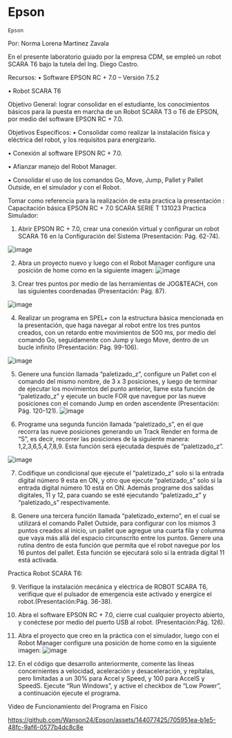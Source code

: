 # Epson

 
	Epson 

Por: Norma Lorena Martinez Zavala

En el presente laboratorio guiado por la empresa CDM, se empleó un robot SCARA T6 bajo la tutela del Ing. Diego Castro.

Recursos: 
•	Software EPSON RC + 7.0 – Versión 7.5.2 

•	Robot SCARA T6 

Objetivo General:  lograr consolidar en el estudiante, los conocimientos básicos para la puesta en marcha de un Robot SCARA T3 o T6 de EPSON, por medio del software EPSON RC + 7.0.  

Objetivos Específicos: 
•	Consolidar como realizar la instalación física y eléctrica del robot, y los requisitos para energizarlo. 

•	Conexión al software EPSON RC + 7.0. 

•	Afianzar manejo del Robot Manager.  

•	Consolidar el uso de los comandos Go, Move, Jump, Pallet y Pallet Outside, en el simulador y con el Robot. 

Tomar como referencia para la realización de esta practica la presentación : 
Capacitación básica EPSON RC + 7.0 SCARA SERIE T 131023 
Practica Simulador: 
1.	Abrir EPSON RC + 7.0, crear una conexión virtual y configurar un robot SCARA T6 en la 
Configuración del Sistema (Presentación: Pág. 62-74). 
 
![image](https://github.com/Wanson24/Epson/assets/144077425/4a0961a3-2165-4270-9ac9-822ad610ff1e)

 
2.	Abra un proyecto nuevo y luego con el Robot Manager configure una posición de home como en la siguiente imagen: 
 ![image](https://github.com/Wanson24/Epson/assets/144077425/7e4366c7-e519-4762-8896-a12709514ce1)

   
3.	Crear tres puntos por medio de las herramientas de JOG&TEACH, con las siguientes coordenadas (Presentación: Pág. 87). 
 
   ![image](https://github.com/Wanson24/Epson/assets/144077425/86af3c13-8735-414b-aab4-96240e1fc142)

4.	Realizar un programa en SPEL+ con la estructura básica mencionada en la presentación, que haga navegar al robot entre los tres puntos creados, con un retardo entre movimientos de 500 ms,  por medio del comando Go, seguidamente con Jump y luego Move, dentro de un bucle infinito (Presentación: Pág. 99-106).  
  
 ![image](https://github.com/Wanson24/Epson/assets/144077425/6bb2238a-47a4-4f51-addc-abff362c0c2c)

 
5.	Genere una función llamada “paletizado_z”, configure un Pallet con el comando del mismo nombre, de 3 x 3 posiciones, y luego de terminar de ejecutar los movimientos del punto anterior, llame esta función de “paletizado_z” y ejecute un bucle FOR que navegue por las nueve posiciones con el comando Jump en orden ascendente (Presentación: Pág. 120-121). 
 ![image](https://github.com/Wanson24/Epson/assets/144077425/7f9cda6d-bcc9-49cf-a989-6071ae1e4ec1)

6.	Programe una segunda función llamada “paletizado_s”, en el que recorra las nueve posiciones generando un Track Render en forma de “S”, es decir, recorrer las posiciones de la siguiente manera: 1,2,3,6,5,4,7,8,9. Esta función será ejecutada después de “paletizado_z”. 
 
 ![image](https://github.com/Wanson24/Epson/assets/144077425/061ebece-175b-4663-bbcf-a00b3a27fda4)

7.	Codifique un condicional que ejecute el “paletizado_z” solo si la entrada digital número 9 esta en ON, y otro que ejecute “paletizado_s” solo si la entrada digital número 10 está en ON. Además programe dos salidas digitales, 11 y 12, para cuando se esté ejecutando  “paletizado_z” y “paletizado_s” respectivamente. 
 
	 	 
 
 
8.	Genere una tercera función llamada “paletizado_externo”, en el cual se utilizará el comando Pallet Outside, para configurar con los mismos 3 puntos creados al inicio, un pallet que agregue una cuarta fila y columna que vaya más allá del espacio circunscrito entre los puntos. Genere una rutina dentro de esta función que permita que el robot navegue por los 16 puntos del pallet. Esta función se ejecutará solo si la entrada digital 11 está activada. 
 
 
Practica Robot SCARA T6: 

9.	Verifique la instalación mecánica y eléctrica de ROBOT SCARA T6, verifique que el pulsador de emergencia este activado y energice el robot.(Presentación:Pág. 36-38).

10.	Abra el software EPSON RC + 7.0, cierre cual cualquier proyecto abierto, y conéctese por medio del puerto USB al robot. (Presentación:Pág. 126). 
11.	Abra el proyecto que creo en la práctica con el simulador, luego con el Robot Manager configure una posición de home como en la siguiente imagen:
 ![image](https://github.com/Wanson24/Epson/assets/144077425/326b852f-addc-4abb-84e2-d3e98d8c0349)

12.	En el código que desarrollo anteriormente, comente las líneas concernientes a velocidad, aceleración y desaceleración, y repítalas, pero limitadas a un 30% para Accel y Speed, y 100 para AccelS y SpeedS. Ejecute “Run Windows”, y active el checkbox de “Low Power”, a continuación ejecute el programa.  
 
Video de Funcionamiento del Programa en Físico



https://github.com/Wanson24/Epson/assets/144077425/705951ea-b1e5-48fc-9af6-0577b4dc8c8e

